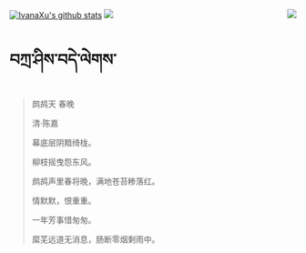 [![IvanaXu's github stats](https://github-readme-stats.vercel.app/api?username=IvanaXu&show_icons=true&theme=vue-dark)](https://github.com/anuraghazra/github-readme-stats)
<img align="right" src="https://github-readme-stats.vercel.app/api/top-langs/?username=IvanaXu&langs_count=7&theme=graywhite" />
<img src="https://github-readme-stats.vercel.app/api/wakatime?username=IvanaXu&layout=compact&langs_count=6&theme=vue-dark&&custom_title=Programming Times(Jul 29 2021-)" />
# བཀྲ་ཤིས་བདེ་ལེགས་
> 鹧鸪天 春晚
>
> 清·陈嘉
>
> 幕底层阴黯绮栊。
> 
> 柳枝摇曳怨东风。
> 
> 鹧鸪声里春将晚，满地苍苔糁落红。
> 
> 情默默，恨重重。
> 
> 一年芳事惜匆匆。
> 
> 縻芜远道无消息，肠断零烟剩雨中。